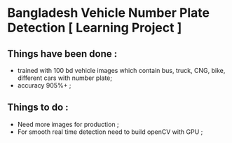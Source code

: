 # Bangladesh Vehicle Number Plate Detection [ Learning Project ]

## Things have been done :
- trained with 100 bd vehicle images which contain bus, truck, CNG, bike, different cars with number plate;
- accuracy 905%+ ;

## Things to do :
- Need more images for production ;
- For smooth real time detection need to build openCV with GPU ;
